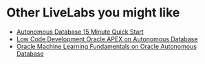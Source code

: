 # Other LiveLabs you might like

* [Autonomous Database 15 Minute Quick Start](https://apexapps.oracle.com/pls/apex/dbpm/r/livelabs/view-workshop?wid=928)
* [Low Code Development Oracle APEX on Autonomous Database](https://apexapps.oracle.com/pls/apex/r/dbpm/livelabs/view-workshop?wid=554)
* [Oracle Machine Learning Fundamentals on Oracle Autonomous Database](https://apexapps.oracle.com/pls/apex/r/dbpm/livelabs/view-workshop?wid=922)
